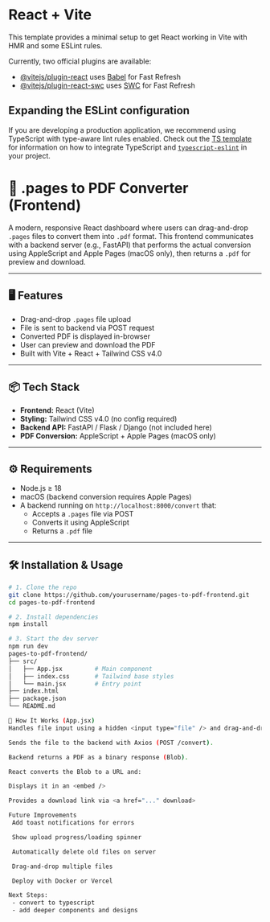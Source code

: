 # React + Vite

This template provides a minimal setup to get React working in Vite with HMR and some ESLint rules.

Currently, two official plugins are available:

- [@vitejs/plugin-react](https://github.com/vitejs/vite-plugin-react/blob/main/packages/plugin-react) uses [Babel](https://babeljs.io/) for Fast Refresh
- [@vitejs/plugin-react-swc](https://github.com/vitejs/vite-plugin-react/blob/main/packages/plugin-react-swc) uses [SWC](https://swc.rs/) for Fast Refresh

## Expanding the ESLint configuration

If you are developing a production application, we recommend using TypeScript with type-aware lint rules enabled. Check out the [TS template](https://github.com/vitejs/vite/tree/main/packages/create-vite/template-react-ts) for information on how to integrate TypeScript and [`typescript-eslint`](https://typescript-eslint.io) in your project.

# 📄 .pages to PDF Converter (Frontend)

A modern, responsive React dashboard where users can drag-and-drop `.pages` files to convert them into `.pdf` format. This frontend communicates with a backend server (e.g., FastAPI) that performs the actual conversion using AppleScript and Apple Pages (macOS only), then returns a `.pdf` for preview and download.

---

## 🖥️ Features

- Drag-and-drop `.pages` file upload
- File is sent to backend via POST request
- Converted PDF is displayed in-browser
- User can preview and download the PDF
- Built with Vite + React + Tailwind CSS v4.0

---

## 📦 Tech Stack

- **Frontend:** React (Vite)
- **Styling:** Tailwind CSS v4.0 (no config required)
- **Backend API:** FastAPI / Flask / Django (not included here)
- **PDF Conversion:** AppleScript + Apple Pages (macOS only)

---

## ⚙️ Requirements

- Node.js ≥ 18
- macOS (backend conversion requires Apple Pages)
- A backend running on `http://localhost:8000/convert` that:
  - Accepts a `.pages` file via POST
  - Converts it using AppleScript
  - Returns a `.pdf` file

---

## 🛠️ Installation & Usage

```bash
# 1. Clone the repo
git clone https://github.com/yourusername/pages-to-pdf-frontend.git
cd pages-to-pdf-frontend

# 2. Install dependencies
npm install

# 3. Start the dev server
npm run dev
pages-to-pdf-frontend/
├── src/
│   ├── App.jsx         # Main component
│   ├── index.css       # Tailwind base styles
│   └── main.jsx        # Entry point
├── index.html
├── package.json
└── README.md

🧠 How It Works (App.jsx)
Handles file input using a hidden <input type="file" /> and drag-and-drop area.

Sends the file to the backend with Axios (POST /convert).

Backend returns a PDF as a binary response (Blob).

React converts the Blob to a URL and:

Displays it in an <embed />

Provides a download link via <a href="..." download>

Future Improvements
 Add toast notifications for errors

 Show upload progress/loading spinner

 Automatically delete old files on server

 Drag-and-drop multiple files

 Deploy with Docker or Vercel

Next Steps:
 - convert to typescript
 - add deeper components and designs